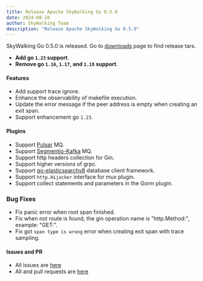 ```yaml
---
title: Release Apache SkyWalking Go 0.5.0
date: 2024-08-28
author: SkyWalking Team
description: "Release Apache SkyWalking Go 0.5.0"
---
```


SkyWalking Go 0.5.0 is released. Go to [downloads](https://skywalking.apache.org/downloads) page to find release tars.

* **Add go `1.23` support**.
* **Remove go `1.16`, `1.17`, and `1.18` support**.

#### Features
* Add support trace ignore.
* Enhance the observability of makefile execution.
* Update the error message if the peer address is empty when creating an exit span.
* Support enhancement go `1.23`.

#### Plugins
* Support [Pulsar](https://github.com/apache/pulsar-client-go) MQ.
* Support [Segmentio-Kafka](https://github.com/segmentio/kafka-go) MQ.
* Support http headers collection for Gin.
* Support higher versions of grpc.
* Support [go-elasticsearchv8](https://github.com/elastic/go-elasticsearch) database client framework.
* Support `http.Hijacker` interface for mux plugin.
* Support collect statements and parameters in the Gorm plugin.

### Bug Fixes
* Fix panic error when root span finished.
* Fix when not route is found, the gin operation name is "http.Method:", example: "GET:".
* Fix got `span type is wrong` error when creating exit span with trace sampling.

#### Issues and PR
- All issues are [here](https://github.com/apache/skywalking/milestone/210?closed=1)
- All and pull requests are [here](https://github.com/apache/skywalking-go/milestone/5?closed=1)
